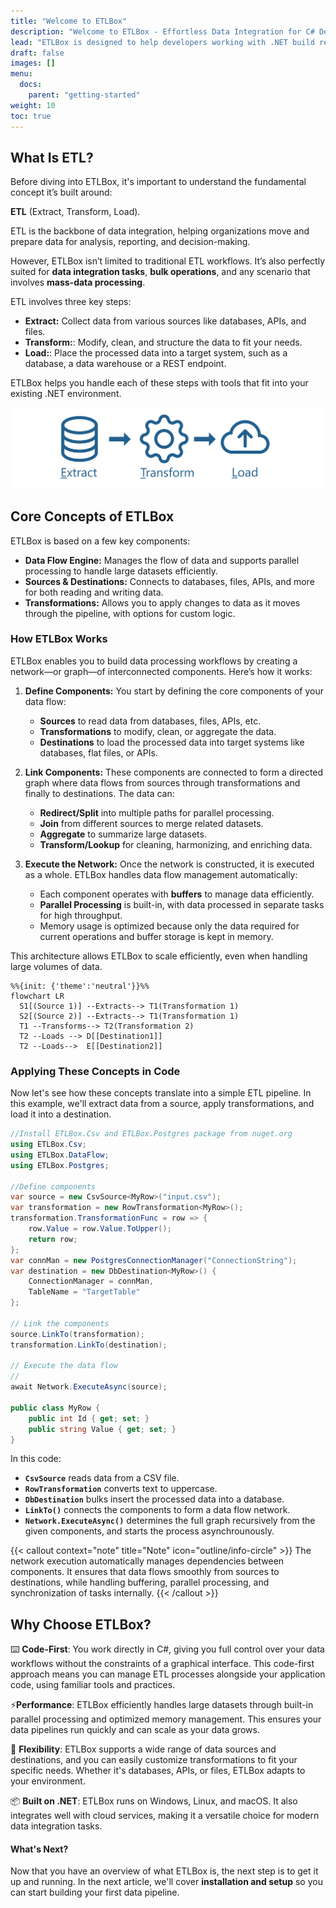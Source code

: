 ```yaml
---
title: "Welcome to ETLBox"
description: "Welcome to ETLBox - Effortless Data Integration for C# Developers"
lead: "ETLBox is designed to help developers working with .NET build reliable data integration workflows. Instead of relying on complex graphical tools, ETLBox focuses on giving you full control through code, making it easier to create, manage, and adjust data pipelines as needed."
draft: false
images: []
menu:
  docs:
    parent: "getting-started"
weight: 10
toc: true
---
```


## What Is ETL?

Before diving into ETLBox, it's important to understand the fundamental concept it’s built around:

**ETL** (Extract, Transform, Load).

ETL is the backbone of data integration, helping organizations move and prepare data for analysis, reporting, and decision-making.

However, ETLBox isn’t limited to traditional ETL workflows. It’s also perfectly suited for **data integration tasks**, **bulk operations**, and any scenario that involves **mass-data processing**.

ETL involves three key steps:

- **Extract:** Collect data from various sources like databases, APIs, and files.
- **Transform:**:  Modify, clean, and structure the data to fit your needs.
- **Load:**: Place the processed data into a target system, such as a database, a data warehouse or a REST endpoint.

ETLBox helps you handle each of these steps with tools that fit into your existing .NET environment.

![ETL Flow](etl.png)

## Core Concepts of ETLBox

ETLBox is based on a few key components:

- **Data Flow Engine:** Manages the flow of data and supports parallel processing to handle large datasets efficiently.
- **Sources & Destinations:** Connects to databases, files, APIs, and more for both reading and writing data.
- **Transformations:** Allows you to apply changes to data as it moves through the pipeline, with options for custom logic.

### How ETLBox Works

ETLBox enables you to build data processing workflows by creating a network—or graph—of interconnected components. Here’s how it works:

1. **Define Components:** You start by defining the core components of your data flow:

   - **Sources** to read data from databases, files, APIs, etc.
   - **Transformations** to modify, clean, or aggregate the data.
   - **Destinations** to load the processed data into target systems like databases, flat files, or APIs.

2. **Link Components:** These components are connected to form a directed graph where data flows from sources through transformations and finally to destinations. The data can:

   - **Redirect/Split** into multiple paths for parallel processing.
   - **Join** from different sources to merge related datasets.
   - **Aggregate** to summarize large datasets.
   - **Transform/Lookup** for cleaning, harmonizing, and enriching data.

3. **Execute the Network:** Once the network is constructed, it is executed as a whole. ETLBox handles data flow management automatically:

   - Each component operates with **buffers** to manage data efficiently.
   - **Parallel Processing** is built-in, with data processed in separate tasks for high throughput.
   - Memory usage is optimized because only the data required for current operations and buffer storage is kept in memory.

This architecture allows ETLBox to scale efficiently, even when handling large volumes of data.

```kroki {type=mermaid}
%%{init: {'theme':'neutral'}}%%
flowchart LR
  S1[(Source 1)] --Extracts--> T1(Transformation 1)
  S2[(Source 2)] --Extracts--> T1(Transformation 1)
  T1 --Transforms--> T2(Transformation 2)
  T2 --Loads --> D[[Destination1]]
  T2 --Loads-->  E[[Destination2]]
```

### Applying These Concepts in Code

Now let's see how these concepts translate into a simple ETL pipeline. In this example, we'll extract data from a source, apply transformations, and load it into a destination.

```csharp
//Install ETLBox.Csv and ETLBox.Postgres package from nuget.org
using ETLBox.Csv;
using ETLBox.DataFlow;
using ETLBox.Postgres;

//Define components
var source = new CsvSource<MyRow>("input.csv");
var transformation = new RowTransformation<MyRow>();
transformation.TransformationFunc = row => {
    row.Value = row.Value.ToUpper();
    return row;
};
var connMan = new PostgresConnectionManager("ConnectionString");
var destination = new DbDestination<MyRow>() {
    ConnectionManager = connMan,
    TableName = "TargetTable"
};

// Link the components
source.LinkTo(transformation);
transformation.LinkTo(destination);

// Execute the data flow
//
await Network.ExecuteAsync(source);

public class MyRow {
    public int Id { get; set; }
    public string Value { get; set; }
}
```

In this code:

- **`CsvSource`** reads data from a CSV file.
- **`RowTransformation`** converts text to uppercase.
- **`DbDestination`** bulks insert the processed data into a database.
- **`LinkTo()`** connects the components to form a data flow network.
- **`Network.ExecuteAsync()`** determines the full graph recursively from the given components, and starts the process asynchrounously.

{{< callout context="note" title="Note" icon="outline/info-circle" >}}
 The network execution automatically manages dependencies between components.
 It ensures that data flows smoothly from sources to destinations, while handling buffering, parallel processing, and synchronization of tasks internally.
{{< /callout >}}

## Why Choose ETLBox?

⌨️ **Code-First**: You work directly in C#, giving you full control over your data workflows without the constraints of a graphical interface. This code-first approach means you can manage ETL processes alongside your application code, using familiar tools and practices.

⚡**Performance**: ETLBox efficiently handles large datasets through built-in parallel processing and optimized memory management. This ensures your data pipelines run quickly and can scale as your data grows.

🔀 **Flexibility**: ETLBox supports a wide range of data sources and destinations, and you can easily customize transformations to fit your specific needs. Whether it's databases, APIs, or files, ETLBox adapts to your environment.

📦 **Built on .NET**: ETLBox runs on Windows, Linux, and macOS. It also integrates well with cloud services, making it a versatile choice for modern data integration tasks.


#### What's Next?

Now that you have an overview of what ETLBox is, the next step is to get it up and running. In the next article, we'll cover **installation and setup** so you can start building your first data pipeline.

